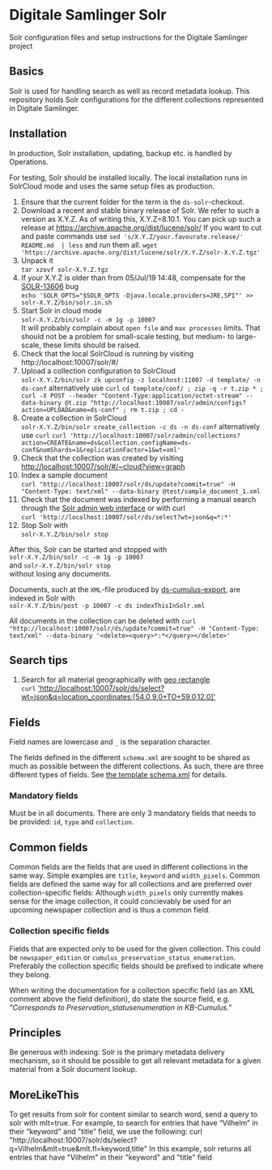 # Digitale Samlinger Solr
Solr configuration files and setup instructions for the Digitale Samlinger project

## Basics
Solr is used for handling search as well as record metadata lookup.
This repository holds Solr configurations for the different collections
represented in Digitale Samlinger.

## Installation
In production, Solr installation, updating, backup etc. is handled by Operations.

For testing, Solr should be installed locally. The local installation runs in SolrCloud mode
and uses the same setup files as production. 

1. Ensure that the current folder for the term is the `ds-solr`-checkout.
1. Download a recent and stable binary release of Solr. We refer to such a version as X.Y.Z. As of writing this, X.Y.Z=8.10.1. You can pick up such a release at https://archive.apache.org/dist/lucene/solr/   If you want to cut and paste commands use `sed 's/X.Y.Z/your.favourate.release/' README.md  | less` and run them all.
`wget 'https://archive.apache.org/dist/lucene/solr/X.Y.Z/solr-X.Y.Z.tgz'`
1. Unpack it  
`tar xzovf solr-X.Y.Z.tgz`
1. If your X.Y.Z is older than from 05/Jul/19 14:48, compensate for the [SOLR-13606](https://issues.apache.org/jira/browse/SOLR-13606) bug  
`echo 'SOLR_OPTS="$SOLR_OPTS -Djava.locale.providers=JRE,SPI"' >> solr-X.Y.Z/bin/solr.in.sh`
1. Start Solr in cloud mode  
`solr-X.Y.Z/bin/solr -c -m 1g -p 10007`    
It will probably complain about `open file` and `max processes` limits. 
That should not be a problem for small-scale testing, but medium- to large-scale,
these limits should be raised.
1. Check that the local SolrCloud is running by visiting http://localhost:10007/solr/#/
1. Upload a collection configuration to SolrCloud    
`solr-X.Y.Z/bin/solr zk upconfig -z localhost:11007 -d template/ -n ds-conf` 
alternatively use `curl`
`cd template/conf/ ; zip -q -r t.zip * ; curl -X POST --header "Content-Type:application/octet-stream" --data-binary @t.zip "http://localhost:10007/solr/admin/configs?action=UPLOAD&name=ds-conf" ; rm t.zip ; cd -`
1. Create a collection in SolrCloud  
`solr-X.Y.Z/bin/solr create_collection -c ds -n ds-conf` 
alternatively use `curl`
`curl 'http://localhost:10007/solr/admin/collections?action=CREATE&name=ds&collection.configName=ds-conf&numShards=1&replicationFactor=1&wt=xml'`
1. Check that the collection was created by visiting 
[http://localhost:10007/solr/#/~cloud?view=graph](http://localhost:10007/solr/#/~cloud?view=graph)
1. Index a sample document  
`curl "http://localhost:10007/solr/ds/update?commit=true" -H "Content-Type: text/xml" --data-binary @test/sample_document_1.xml`
1. Check that the document was indexed by performing a manual search through the 
[Solr admin web interface](http://localhost:10007/solr/#/ds/query) or with curl  
`curl 'http://localhost:10007/solr/ds/select?wt=json&q=*:*'`
1. Stop Solr with  
`solr-X.Y.Z/bin/solr stop` 

After this, Solr can be started and stopped with  
`solr-X.Y.Z/bin/solr -c -m 1g -p 10007`  
and
`solr-X.Y.Z/bin/solr stop`  
without losing any documents.

Documents, such at the `XML`-file produced by [ds-cumulus-export](https://github.com/Det-Kongelige-Bibliotek/ds-cumulus-export), are indexed in Solr with  
`solr-X.Y.Z/bin/post -p 10007 -c ds indexThisInSolr.xml`

All documents in the collection can be deleted with
`curl "http://localhost:10007/solr/ds/update?commit=true" -H "Content-Type: text/xml" --data-binary '<delete><query>*:*</query></delete>'`

## Search tips
1. Search for all material geographically with [geo rectangle](https://lucene.apache.org/solr/guide/8_1/spatial-search.html#filtering-by-an-arbitrary-rectangle)  
`curl` ['http://localhost:10007/solr/ds/select?wt=json&q=location_coordinates:\[54.0,9.0+TO+59.0,12.0\]'](http://localhost:10007/solr/ds/select?wt=json&q=location_coordinates:\[54.0,9.0+TO+59.0,12.0\])


## Fields
Field names are lowercase and `_` is the separation character.

The fields defined in the different `schema.xml` are sought to be shared as much as possible
 between the different collections. As such, there are three different types of fields. 
 See [the template schema.xml](template/conf/schema.xml) for details.

### Mandatory fields
Must be in all documents. There are only 3 mandatory fields that needs to be provided:
`id`, `type` and `collection`.

## Common fields
Common fields are the fields that are used in different collections in the same way.
Simple examples are `title`, `keyword` and `width_pixels`. Common fields are defined
the same way for all collections and are preferred over collection-specific fields:
Although `width_pixels` only currently makes sense for the image collection, it could
concievably be used for an upcoming newspaper collection and is thus a common field.

### Collection specific fields
Fields that are expected only to be used for the given collection. This could be
`newspaper_edition` or `cumulus_preservation_status_enumeration`. Preferably the
collection specific fields should be prefixed to indicate where they belong.

When writing the documentation for a collection specific field (as an XML comment
above the field definition), do state the source field, e.g. _"Corresponds to
 Preservation_statusenumeration in KB-Cumulus."_ 


## Principles
Be generous with indexing: Solr is the primary metadata delivery mechanism, so it should be
possible to get all relevant metadata for a given material from a Solr document lookup. 

## MoreLikeThis
To get results from solr for content similar to search word, send a query to solr with mlt=true. For example, to search for entries that have “Vilhelm” in their “keyword" and "title” field, we use the following:
 curl "http://localhost:10007/solr/ds/select?q=Vilhelm&mlt=true&mlt.fl=keyword,title"
In this example, solr returns all entries that have "Vilhelm" in their "keyword" and "title" field
